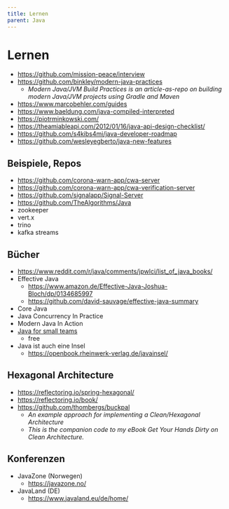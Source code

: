 ```yaml
---
title: Lernen
parent: Java
---
```


# Lernen
- <https://github.com/mission-peace/interview>
- <https://github.com/binkley/modern-java-practices>
  - *Modern Java/JVM Build Practices is an article-as-repo on building modern Java/JVM projects using Gradle and Maven* 
- <https://www.marcobehler.com/guides>
- <https://www.baeldung.com/java-compiled-interpreted>
- <https://piotrminkowski.com/>
- <https://theamiableapi.com/2012/01/16/java-api-design-checklist/>
- <https://github.com/s4kibs4mi/java-developer-roadmap>
- <https://github.com/wesleyegberto/java-new-features>


## Beispiele, Repos
- <https://github.com/corona-warn-app/cwa-server>
- <https://github.com/corona-warn-app/cwa-verification-server>
- <https://github.com/signalapp/Signal-Server>
- <https://github.com/TheAlgorithms/Java>
- zookeeper
- vert.x
- trino
- kafka streams


## Bücher
- <https://www.reddit.com/r/java/comments/jpwlci/list_of_java_books/>
- Effective Java
  - <https://www.amazon.de/Effective-Java-Joshua-Bloch/dp/0134685997> 
  - <https://github.com/david-sauvage/effective-java-summary>
- Core Java
- Java Concurrency In Practice
- Modern Java In Action
- [Java for small teams](http://javabook.ncredinburgh.com/)
  - free 
- Java ist auch eine Insel
  - <https://openbook.rheinwerk-verlag.de/javainsel/> 


## Hexagonal Architecture
- <https://reflectoring.io/spring-hexagonal/>
- <https://reflectoring.io/book/>
- <https://github.com/thombergs/buckpal>
  - *An example approach for implementing a Clean/Hexagonal Architecture*
  - *This is the companion code to my eBook Get Your Hands Dirty on Clean Architecture.*


## Konferenzen
- JavaZone (Norwegen)
  - <https://javazone.no/> 
- JavaLand (DE)
  - <https://www.javaland.eu/de/home/> 
